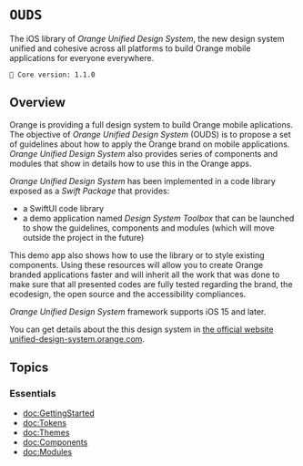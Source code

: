 # ``OUDS``

The iOS library of *Orange Unified Design System*, the new design system unified and cohesive across all platforms to build Orange mobile applications for everyone everywhere.

<!-- NOTE: Do not forget to update tokens version -->
```
🧬 Core version: 1.1.0
```

## Overview

Orange is providing a full design system to build Orange mobile aplications. The objective of *Orange Unified Design System* (OUDS) is to propose a set of guidelines about how to apply the Orange brand on mobile applications. *Orange Unified Design System* also provides series of components and modules that show in details how to use this in the Orange apps.

*Orange Unified Design System* has been implemented in a code library exposed as a _Swift Package_ that provides:

- a SwiftUI code library
- a demo application named *Design System Toolbox* that can be launched to show the guidelines, components and modules (which will move outside the project in the future)

This demo app also shows how to use the library or to style existing components.
Using these resources will allow you to create Orange branded applications faster and will inherit all the work that was done to make sure that all presented codes are fully tested regarding the brand, the ecodesign, the open source and the accessibility compliances.

*Orange Unified Design System* framework supports iOS 15 and later.

You can get details about the this design system in [the official website unified-design-system.orange.com](https://unified-design-system.orange.com/).

## Topics

### Essentials

- <doc:GettingStarted>
- <doc:Tokens>
- <doc:Themes>
- <doc:Components>
- <doc:Modules>
    
